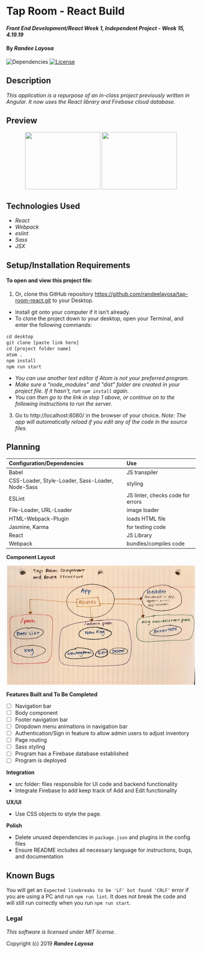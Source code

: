 # Tap Room - React Build

#### _Front End Development/React Week 1, Independent Project - Week 15, 4.19.19_

#### By _**Randee Layosa**_

![Dependencies](https://img.shields.io/badge/dependencies-up%20to%20date-brightgreen.svg)
[![License](https://img.shields.io/badge/license-MIT-blue.svg)](https://opensource.org/licenses/MIT)

## Description

_This application is a repurpose of an in-class project previously written in Angular. It now uses the React library and Firebase cloud database._

## Preview
<p align="center">
<img src="src/assets/img/######.png" width="200" height="152" title="">
<img src="src/assets/img/######.png" width="200" height="152" title="">
</p>

## Technologies Used

  * _React_
  * _Webpack_
  * _eslint_
  * _Sass_
  * _JSX_

## Setup/Installation Requirements

#### To open and view this project file:
1. Or, clone this GitHub repository https://github.com/randeelayosa/tap-room-react.git to your Desktop.
  * Install git onto your computer if it isn't already.
  * To clone the project down to your desktop, open your Terminal, and enter the following commands:
  ```
  cd desktop
  git clone [paste link here]
  cd [project folder name]
  atom .
  npm install
  npm run start
  ```
  * _You can use another text editor if Atom is not your preferred program._
  * _Make sure a "node_modules" and "dist" folder are created in your project file. If it hasn't, run `npm install` again._
  * _You can then go to the link in step 1 above, or continue on to the following instructions to run the server._
3. Go to http://localhost:8080/ in the browser of your choice. _Note: The app will automatically reload if you edit any of the code in the source files._


## Planning

  | **Configuration/Dependencies** | **Use** |
| :-------------     | :------------- |
| Babel | JS transpiler |
| CSS-Loader, Style-Loader, Sass-Loader, Node-Sass | styling |
| ESLint | JS linter, checks code for errors |
| File-Loader, URL-Loader | image loader |
| HTML-Webpack-Plugin | loads HTML file |
| Jasmine, Karma | for testing code |
| React | JS Library |
| Webpack | bundles/compiles code |

**Component Layout**

<p align="center">
  <img src="src/assets/img/planning.jpg" width="500" height="316" title="Tap Room Component and Route Structure">
</p>

**Features Built and To Be Completed**
- [ ] Navigation bar
- [ ] Body component
- [ ] Footer navigation bar
- [ ] Dropdown menu animations in navigation bar
- [ ] Authentication/Sign in feature to allow admin users to adjust inventory
- [ ] Page routing
- [ ] Sass styling
- [ ] Program has a Firebase database established
- [ ] Program is deployed

**Integration**
  * src folder: files responsible for UI code and backend functionality
  * Integrate Firebase to add keep track of Add and Edit functionality

**UX/UI**
  * Use CSS objects to style the page.

**Polish**
  * Delete unused dependencies in `package.json` and plugins in the config files
  * Ensure README includes all necessary language for instructions, bugs, and documentation

## Known Bugs
You will get an `Expected linebreaks to be 'LF' but found 'CRLF'` error if you are using a PC and run `npm run lint`. It does not break the code and will still run correctly when you run `npm run start`.

### Legal

*This software is licensed under MIT license.*

Copyright (c) 2019 **_Randee Layosa_**
